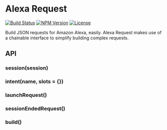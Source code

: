 # Alexa Request

[![Build Status](https://travis-ci.org/cameronhunter/alexa-request.svg?branch=master)](https://travis-ci.org/cameronhunter/alexa-request) [![NPM Version](https://img.shields.io/npm/v/alexa-request.svg)](https://npmjs.org/package/alexa-request) [![License](https://img.shields.io/npm/l/alexa-request.svg)](https://github.com/cameronhunter/alexa-request/blob/master/LICENSE.md)

Build JSON requests for Amazon Alexa, easily. Alexa Request makes use of a
chainable interface to simplify building complex requests.

## API

### session(session)
### intent(name, slots = {})
### launchRequest()
### sessionEndedRequest()
### build()

